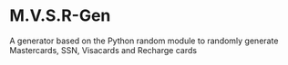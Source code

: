 # M.V.S.R-Gen
A generator based on the Python random module to randomly generate Mastercards, SSN, Visacards and Recharge cards
